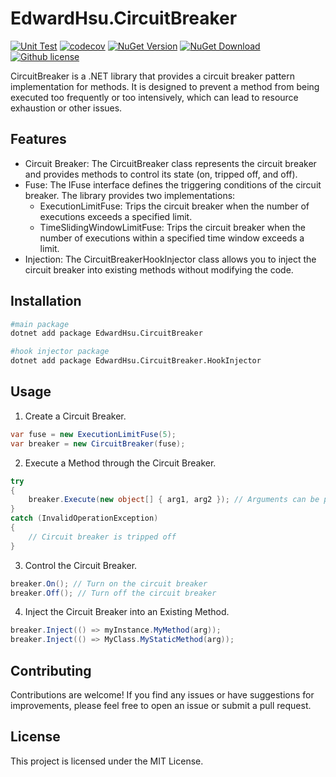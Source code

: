 EdwardHsu.CircuitBreaker
=====
[![Unit Test](https://github.com/XuPeiYao/EdwardHsu.CircuitBreaker/actions/workflows/unit-test.yaml/badge.svg)](https://github.com/XuPeiYao/EdwardHsu.CircuitBreaker/actions/workflows/unit-test.yaml)
[![codecov](https://codecov.io/gh/XuPeiYao/EdwardHsu.CircuitBreaker/graph/badge.svg?token=IY5K44AVW1)](https://codecov.io/gh/XuPeiYao/EdwardHsu.CircuitBreaker)
[![NuGet Version](https://img.shields.io/nuget/v/EdwardHsu.CircuitBreaker.svg)](https://www.nuget.org/packages/EdwardHsu.CircuitBreaker/)
[![NuGet Download](https://img.shields.io/nuget/dt/EdwardHsu.CircuitBreaker.svg)](https://www.nuget.org/packages/EdwardHsu.CircuitBreaker/)
[![Github license](https://img.shields.io/github/license/XuPeiYao/EdwardHsu.CircuitBreaker.svg)](https://www.nuget.org/packages/EdwardHsu.CircuitBreaker/)

CircuitBreaker is a .NET library that provides a circuit breaker pattern implementation for methods. It is designed to prevent a method from being executed too frequently or too intensively, which can lead to resource exhaustion or other issues.

## Features
* Circuit Breaker: The CircuitBreaker class represents the circuit breaker and provides methods to control its state (on, tripped off, and off).
* Fuse: The IFuse interface defines the triggering conditions of the circuit breaker. The library provides two implementations:
	* ExecutionLimitFuse: Trips the circuit breaker when the number of executions exceeds a specified limit.
	* TimeSlidingWindowLimitFuse: Trips the circuit breaker when the number of executions within a specified time window exceeds a limit.
* Injection: The CircuitBreakerHookInjector class allows you to inject the circuit breaker into existing methods without modifying the code.


## Installation

```bash
#main package
dotnet add package EdwardHsu.CircuitBreaker

#hook injector package
dotnet add package EdwardHsu.CircuitBreaker.HookInjector
```

## Usage

1. Create a Circuit Breaker.

```csharp
var fuse = new ExecutionLimitFuse(5);
var breaker = new CircuitBreaker(fuse);
```

2. Execute a Method through the Circuit Breaker.

```csharp
try
{
    breaker.Execute(new object[] { arg1, arg2 }); // Arguments can be passed to Fuse, which can determine whether to trigger based on these parameters.
}
catch (InvalidOperationException)
{
    // Circuit breaker is tripped off
}
```

3. Control the Circuit Breaker.

```csharp
breaker.On(); // Turn on the circuit breaker
breaker.Off(); // Turn off the circuit breaker
```

4. Inject the Circuit Breaker into an Existing Method.

```csharp
breaker.Inject(() => myInstance.MyMethod(arg));
breaker.Inject(() => MyClass.MyStaticMethod(arg));
```


## Contributing
Contributions are welcome! If you find any issues or have suggestions for improvements, please feel free to open an issue or submit a pull request.

## License
This project is licensed under the MIT License.